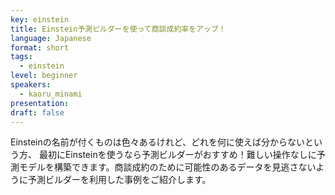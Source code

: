 ```yaml
---
key: einstein
title: Einstein予測ビルダーを使って商談成約率をアップ！ 
language: Japanese
format: short
tags:
  - einstein
level: beginner
speakers:
  - kaoru_minami
presentation: 
draft: false
---
```

Einsteinの名前が付くものは色々あるけれど、どれを何に使えば分からないという方、 最初にEinsteinを使うなら予測ビルダーがおすすめ！難しい操作なしに予測モデルを構築できます。商談成約のために可能性のあるデータを見逃さないように予測ビルダーを利用した事例をご紹介します。 